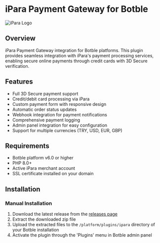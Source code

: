 # iPara Payment Gateway for Botble

![iPara Logo](https://egirisim.com/wp-content/uploads/2019/10/ipara-yeni.png)

## Overview

iPara Payment Gateway integration for Botble platforms. This plugin provides seamless integration with iPara's payment processing services, enabling secure online payments through credit cards with 3D Secure verification.

## Features

- Full 3D Secure payment support
- Credit/debit card processing via iPara
- Custom payment form with responsive design
- Automatic order status updates
- Webhook integration for payment notifications
- Comprehensive payment logging
- Admin panel integration for easy configuration
- Support for multiple currencies (TRY, USD, EUR, GBP)

## Requirements

- Botble platform v6.0 or higher
- PHP 8.0+
- Active iPara merchant account
- SSL certificate installed on your domain

## Installation

### Manual Installation

1. Download the latest release from the [releases page](https://github.com/your-username/botble-ipara/releases)
2. Extract the downloaded zip file
3. Upload the extracted files to the `/platform/plugins/ipara` directory of your Botble installation
4. Activate the plugin through the 'Plugins' menu in Botble admin panel
